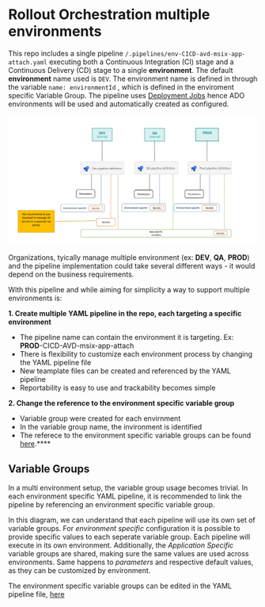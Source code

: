 # Rollout Orchestration multiple environments

This repo includes a single pipeline `/.pipelines/env-CICD-avd-msix-app-attach.yaml` executing both a Continuous Integration (CI) stage and a Continuous Delivery (CD) stage to a single **environment**. The default **environment** name used is `DEV`. The environment name is defined in through the variable `name: environmentId` , which is defined in the enviroment specific Variable Group.
The pipeline uses [Deployment Jobs](https://docs.microsoft.com/en-us/azure/devops/pipelines/process/deployment-jobs?view=azure-devops) hence ADO environments will be used and automatically created as configured.

<img src="images/variable_groups_multiple_environments.jpg" alt="Multiple Environments with Variable Groups">

Organizations, tyically manage multiple environment (ex: **DEV**, **QA**, **PROD**) and the pipeline implementation could take several different ways - it would depend on the business requirements.

With this pipeline and while aiming for simplicity a way to support multiple environments is:

**1. Create multiple YAML pipeline in the repo, each targeting a specific environment**
  
  - The pipeline name can contain the environment it is targeting. Ex: **PROD**-CICD-AVD-msix-app-attach
  - There is flexibility to customize each environment process by changing the YAML pipeline file
  - New teamplate files can be created and referenced by the YAML pipeline
  - Reportability is easy to use and trackability becomes simple

**2. Change the reference to the environment specific variable group**

  - Variable group were created for each envirnment
  - In the variable group name, the invironment is identified
  - The referece to the environment specific variable groups can be found [here](https://github.com/joalmeid/avd-app-attach-ops/blob/mvp1/.pipelines/env-CICD-avd-msix-app-attach.yml#L61).****
  
## Variable Groups

In a multi environment setup, the variable group usage becomes trivial. In each environment specific YAML pipeline, it is recommended to link the pipeline by referencing an environment specific variable group.

In this diagram, we can understand that each pipeline will use its own set of variable groups. For *environment specific* configuration it is possible to provide specific values to each seperate variable group. Each pipeline will execute in its own environment.
Additionally, the *Application Specific* variable groups are shared, making sure the same values are used across environments. Same happens to *parameters* and respective default values, as they can be customized by environment.

The environment specific variable groups can be edited in the YAML pipeline file, [here](https://github.com/joalmeid/avd-app-attach-ops/blob/mvp1/.pipelines/env-CICD-avd-msix-app-attach.yml#L61)
